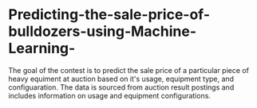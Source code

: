 # Predicting-the-sale-price-of-bulldozers-using-Machine-Learning-
The goal of the contest is to predict the sale price of a particular piece of heavy equiment at auction based on it's usage, equipment type, and configuaration. The data is sourced from auction result postings and includes information on usage and equipment configurations.
